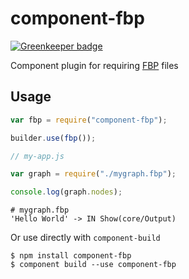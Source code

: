 component-fbp
==============

[![Greenkeeper badge](https://badges.greenkeeper.io/flowbased/component-fbp.svg)](https://greenkeeper.io/)

Component plugin for requiring [FBP](http://noflojs.org/documentation/fbp/) files

Usage
-----

```js
var fbp = require("component-fbp");

builder.use(fbp());

```

```js
// my-app.js

var graph = require("./mygraph.fbp");

console.log(graph.nodes);
```

```
# mygraph.fbp
'Hello World' -> IN Show(core/Output)
```

Or use directly with `component-build`

```
$ npm install component-fbp
$ component build --use component-fbp
```
